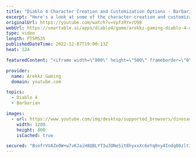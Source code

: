 ```yaml
---
title: "Diablo 4 Character Creation and Customization Options - Barbarian & Mage"
excerpt: "Here's a look at some of the character creation and customization options in Diablo 4 for the Barbarian and the Mage. Diablo IV ..."
originalUrl: https://youtube.com/watch?v=VpfzRYxrU98
webUrl: https://smartable.ai/apps/diablo4/game/arekkz-gaming-diablo-4-character-creation-and-customization-options-barbarian-mage/
type: video
length: PT5M53S
publishedDateTime: 2022-12-07T19:00:13Z
heat: 124

featuredContent: "<iframe width=\"800\" height=\"500\" frameborder=\"0\" src=\"https://www.youtube.com/embed/VpfzRYxrU98\" allow=\"accelerometer; autoplay; encrypted-media; gyroscope; picture-in-picture\" allowfullscreen></iframe>"

provider:
  name: Arekkz Gaming
  domain: youtube.com

topics:
  - Diablo 4
  - Barbarian

images:
  - url: https://www.youtube.com/img/desktop/supported_browsers/dinosaur.png
    width: 1200
    height: 800
    isCached: true

secured: "BsefrVVAZe0W+w7vKJaiH8QBLYT3u3ONeSit8hyxxXc6eYq0ny4Indq00zltI+S12cJLbpBAT57VA1CqQ2mdbR1M5EwVWIERi9Hh97EdCIxMpLRcP8TEqMJOxpRdbu2CcNY2v+r+fYLJgubP7/yZdmrG94lAL1KIRS3GDYIVF29x+qkIpKuJ2yNB5kiW+T49VwVsh50+JBW1KPCmQUxMELC6trBg81lr5nSxewgo5BcXbQs/ISTX4Vb4fyy172iz1aVSkDTYNnXJpd4ioHRt5gN4LYAJm1OXerVnpTkeNJ31BU8+jnkdfWgeUbwMNZDJbxluQijnpb0/yrSBzV6wECiIVOUmsA01oTGT9/wOdEHh4H58Q/8bkQTIsh19MfkxzxOSwOVHKC3uFhAbHDgwmqwfrG7Ywq9BF/b8a9IyNPc=;UT4mE6qXSwUkCXrh98rnOQ=="
---
```


